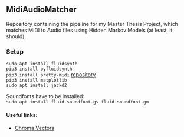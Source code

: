 ## MidiAudioMatcher
Repository containing the pipeline for my Master Thesis Project, which matches
MIDI to Audio files using Hidden Markov Models (at least, it should).  

### Setup
```sudo apt install fluidsynth```  
```pip3 install pyfluidsynth```  
```pip3 install pretty-midi``` [repository](https://github.com/craffel/pretty-midi)  
```pip3 install matplotlib```  
```sudo apt install jackd2```  
  
  
Soundfonts have to be installed:   
```sudo apt install fluid-soundfont-gs fluid-soundfont-gm```  

#### Useful links:
- [Chroma Vectors](https://musicinformationretrieval.com/chroma.html)

